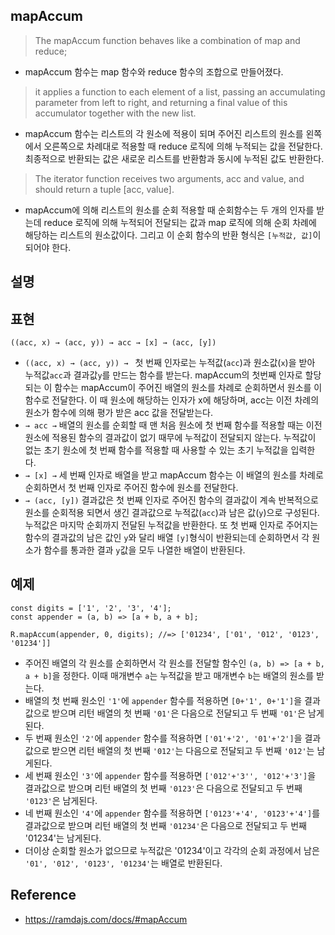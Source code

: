 ## mapAccum
> The mapAccum function behaves like a combination of map and reduce; 
- mapAccum 함수는 map 함수와 reduce 함수의 조합으로 만들어졌다.

> it applies a function to each element of a list, passing an accumulating parameter from left to right, and returning a final value of this accumulator together with the new list.
- mapAccum 함수는 리스트의 각 원소에 적용이 되며 주어진 리스트의 원소를 왼쪽에서 오른쪽으로 차례대로 적용할 때 reduce 로직에 의해 누적되는 값을 전달한다. 최종적으로 반환되는 값은 새로운 리스트를 반환함과 동시에 누적된 값도 반환한다.

> The iterator function receives two arguments, acc and value, and should return a tuple [acc, value].
- mapAccum에 의해 리스트의 원소를 순회 적용할 때 순회함수는 두 개의 인자를 받는데 reduce 로직에 의해 누적되어 전달되는 값과 map 로직에 의해 순회 차례에 해당하는 리스트의 원소값이다. 그리고 이 순회 함수의 반환 형식은 `[누적값, 값]`이 되어야 한다.

## 설명

## 표현
```
((acc, x) → (acc, y)) → acc → [x] → (acc, [y])
```
- `((acc, x) → (acc, y)) → ` 첫 번째 인자로는 누적값(`acc`)과 원소값(`x`)을 받아 누적값`acc`과 결과값`y`를 만드는 함수를 받는다. mapAccum의 첫번째 인자로 할당되는 이 함수는 mapAccum이 주어진 배열의 원소를 차례로 순회하면서 원소를 이 함수로 전달한다. 이 때 원소에 해당하는 인자가 x에 해당하며, acc는 이전 차례의 원소가 함수에 의해 평가 받은 acc 값을 전달받는다.
- ` → acc → ` 배열의 원소를 순회할 때 맨 처음 원소에 첫 번째 함수를 적용할 때는 이전 원소에 적용된 함수의 결과값이 없기 때무에 누적값이 전달되지 않는다. 누적값이 없는 초기 원소에 첫 번째 함수를 적용할 때 사용할 수 있는 초기 누적값을 입력한다.
- `→ [x] →` 세 번째 인자로 배열을 받고 mapAccum 함수는 이 배열의 원소를 차례로 순회하면서 첫 번째 인자로 주어진 함수에 원소를 전달한다.
- `→ (acc, [y])` 결과값은 첫 번째 인자로 주어진 함수의 결과값이 계속 반복적으로 원소를 순회적용 되면서 생긴 결과값으로 누적값(`acc`)과 남은 값(`y`)으로 구성된다. 누적값은 마지막 순회까지 전달된 누적값을 반환한다. 또 첫 번째 인자로 주어지는 함수의 결과값의 남은 값인 `y`와 달리 배열 `[y]`형식이 반환되는데 순회하면서 각 원소가 함수를 통과한 결과 `y`값을 모두 나열한 배열이 반환된다.
 
## 예제
```
const digits = ['1', '2', '3', '4'];
const appender = (a, b) => [a + b, a + b];

R.mapAccum(appender, 0, digits); //=> ['01234', ['01', '012', '0123', '01234']]
```
- 주어진 배열의 각 원소를 순회하면서 각 원소를 전달할 함수인 `(a, b) => [a + b, a + b]`을 정한다. 이때 매개변수 `a`는 누적값을 받고 매개변수 `b`는 배열의 원소를 받는다.
- 배열의 첫 번째 원소인 `'1'`에 `appender` 함수를 적용하면 `[0+'1', 0+'1']`을 결과값으로 받으며 리턴 배열의 첫 번째 `'01'`은 다음으로 전달되고 두 번째 `'01'`은 남게된다.
- 두 번째 원소인 `'2'`에 `appender` 함수를 적용하면 `['01'+'2', '01'+'2']`을 결과값으로 받으면 리턴 배열의 첫 번째 `'012'`는 다음으로 전달되고 두 번째 `'012'`는 남게된다.
- 세 번째 원소인 `'3'`에 `appender` 함수를 적용하면 `['012'+'3'', '012'+'3']`을 결과값으로 받으며 리턴 배열의 첫 번째 `'0123'`은 다음으로 전달되고 두 번째 `'0123'`은 남게된다.
- 네 번째 원소인 `'4'`에 `appender` 함수를 적용하면 `['0123'+'4', '0123'+'4']`를 결과값으로 받으며 리턴 배열의 첫 번째 `'01234'`은 다음으로 전달되고 두 번째 '01234'는 남게된다.
- 더이상 순회할 원소가 없으므로 누적값은 '01234'이고 각각의 순회 과정에서 남은 `'01', '012', '0123', '01234'`는 배열로 반환된다.

## Reference
- https://ramdajs.com/docs/#mapAccum
